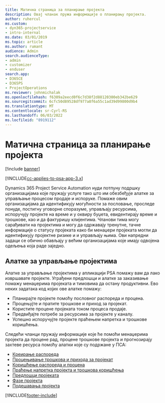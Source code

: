 ```yaml
---
title: Матична страница за планирање пројекта
description: Овај чланак пружа информације о планирању пројекта.
author: ruhercul
ms.custom:
- dyn365-projectservice
- intro-internal
ms.date: 03/01/2019
ms.topic: article
ms.author: rumant
audience: Admin
search.audienceType:
- admin
- customizer
- enduser
search.app:
- D365CE
- D365PS
- ProjectOperations
ms.reviewer: johnmichalak
ms.openlocfilehash: f6309a2eecd0f6c7d38f2d88120300eb342be629
ms.sourcegitcommit: 6cfc50d89528df977a8f6a55c1ad39d99800d9b4
ms.translationtype: MT
ms.contentlocale: sr-Cyrl-RS
ms.lasthandoff: 06/03/2022
ms.locfileid: "8919112"
---
```

# <a name="project-planning-home-page"></a>Матична страница за планирање пројекта

[!include [banner](../includes/psa-now-project-operations.md)]

[!INCLUDE[cc-applies-to-psa-app-3.x](../includes/cc-applies-to-psa-app-3x.md)]

Dynamics 365 Project Service Automation нуди потпуну подршку организацијама које пружају услуге тако што им обезбеђује алатке за управљање процесом продаје и испоруке. Помаже овим организацијама да идентификују могућности за пословање, проследе понуде, постигну уговорне споразуме, управљају ресурсима, испоручују пројекте на време и у оквиру буџета, евидентирају време и трошкове, као и да фактуришу клијентима. Чланови тима могу сарађивати на пројектима и могу да одржавају тренутне, тачне информације о статусу пројеката како би менаџери пројеката могли да идентификују пројектне ризике и и управљају њима. Ови напредни задаци се обично обављају у већим организацијама које имају одвојена одељења која раде заједно.

## <a name="project-management-tools"></a>Алатке за управљање пројектима

Алатке за управљање пројектима у апликацији PSA помажу вам да лако извршавате пројекте. Уграђени предлошци и алатке за заказивање помажу менаџерима пројеката и тимовима да остану продуктивни. Ево неких задатака код којих ове алатке помажу:

- Планирајте пројекте помоћу пословног распореда и процена.
- Процењујте и пратите трошкове и приход за пројекат.
- Користите процене пројеката током процеса продаје.
- Предвиђајте потребе за ресурсима за пројекте у каналу.
- Успешно испоручујте пројекте праћењем напретка и трошкове коришћења.

Следећи чланци пружају информације које ће помоћи менаџерима пројекта да процене рад, процене трошкове пројекта и прогнозирају захтеве ресурса помоћу алатки које су подржане у ПСА:

- [Креирање распореда](project-creating.md)
- [Процењивање трошкова и прихода за пројекат](project-estimating.md)
- [Коришћење распореда и процена](project-leveraging.md)
- [Праћење напретка пројекта и трошкова коришћења](project-tracking.md)
- [Предлошци пројеката](project-templates.md)
- [Фазе пројекта](project-stages.md)
- [Подешавања пројекта](project-settings.md)


[!INCLUDE[footer-include](../includes/footer-banner.md)]
